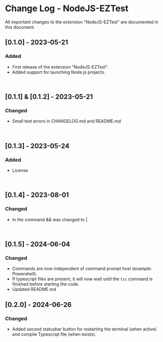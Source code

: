 # Change Log - NodeJS-EZTest

All _important_ changes to the extension "NodeJS-EZTest" are documented in this document.

## [0.1.0] - 2023-05-21

### Added

- First release of the extension "NodeJS-EZTest".
- Added support for launching Node.js projects.

<br>

## [0.1.1] & [0.1.2] - 2023-05-21

### Changed

- Small text errors in CHANGELOG.md and README.md

<br>

## [0.1.3] - 2023-05-24

### Added

- License

<br>

## [0.1.4] - 2023-08-01

### Changed

- In the command && was changed to |.

<br>

## [0.1.5] - 2024-06-04

### Changed

- Commands are now independent of command prompt host (example: Powershell).
- If typescript files are present, it will now wait until the `tsc` command is finished before starting the code.
- Updated README.md

## [0.2.0] - 2024-06-26

### Changed

- Added second statusbar button for restarting the terminal (when active) and compile Typescript file (when exists).